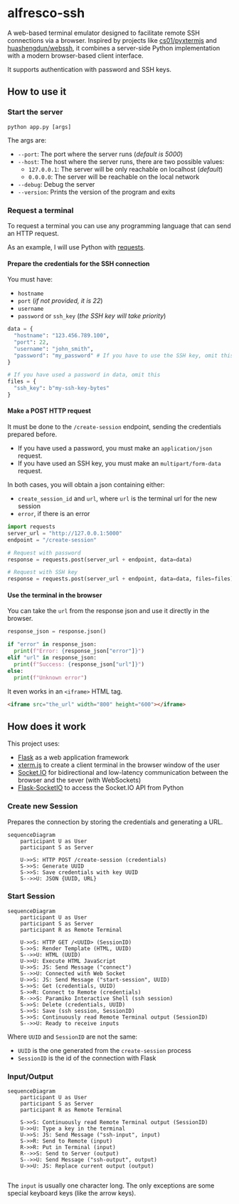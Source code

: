 # alfresco-ssh
A web-based terminal emulator designed to facilitate remote SSH connections via a browser. 
Inspired by projects like [cs01/pyxtermjs](https://github.com/cs01/pyxtermjs) and [huashengdun/webssh](https://github.com/huashengdun/webssh), it combines a server-side Python 
implementation with a modern browser-based client interface.

It supports authentication with password and SSH keys.


## How to use it
### Start the server

```shell
python app.py [args]
```

The args are:
- `--port`: The port where the server runs (_default is 5000_)
- `--host`: The host where the server runs, there are two possible values:
    - `127.0.0.1`: The server will be only reachable on localhost (_default_)
    - `0.0.0.0`: The server will be reachable on the local network
- `--debug`: Debug the server
- `--version`: Prints the version of the program and exits

### Request a terminal
To request a terminal you can use any programming language that can send an HTTP request.

As an example, I will use Python with [requests](https://pypi.org/project/requests/).

#### Prepare the credentials for the SSH connection

You must have:
- `hostname`
- `port` (_if not provided, it is 22_)
- `username`
- `password` or `ssh_key` (_the SSH key will take priority_)

```python
data = {
  "hostname": "123.456.789.100",
  "port": 22,
  "username": "john_smith",
  "password": "my_password" # If you have to use the SSH key, omit this
}

# If you have used a password in data, omit this
files = {
  "ssh_key": b"my-ssh-key-bytes"
}
```

#### Make a POST HTTP request

It must be done to the `/create-session` endpoint, sending the credentials prepared before.

- If you have used a password, you must make an `application/json` request.
- If you have used an SSH key, you must make an `multipart/form-data` request.

In both cases, you will obtain a json containing either:
- `create_session_id` and `url`, where `url` is the terminal url for the new session
- `error`, if there is an error

```python
import requests
server_url = "http://127.0.0.1:5000"
endpoint = "/create-session"

# Request with password
response = requests.post(server_url + endpoint, data=data)

# Request with SSH key
response = requests.post(server_url + endpoint, data=data, files=files)
```

#### Use the terminal in the browser
You can take the `url` from the response json and use it directly in the browser.

```python
response_json = response.json()

if "error" in response_json:
  print(f"Error: {response_json["error"]}")
elif "url" in response_json:
  print(f"Success: {response_json["url"]}")
else:
  print(f"Unknown error")
```

It even works in an `<iframe>` HTML tag.

```html
<iframe src="the_url" width="800" height="600"></iframe>
```


## How does it work
This project uses: 
- [Flask](https://flask.palletsprojects.com/en/stable/) as a web application framework
- [xterm.js](https://xtermjs.org/) to create a client terminal in the browser window of the user
- [Socket.IO](https://socket.io/) for bidirectional and low-latency communication between the browser and the sever (with WebSockets)
- [Flask-SocketIO](https://flask-socketio.readthedocs.io/en/latest/) to access the Socket.IO API from Python

### Create new Session
Prepares the connection by storing the credentials and generating a URL. 
```mermaid
sequenceDiagram
    participant U as User
    participant S as Server

    U->>S: HTTP POST /create-session (credentials)
    S->>S: Generate UUID
    S->>S: Save credentials with key UUID
    S-->>U: JSON {UUID, URL}
```

### Start Session
```mermaid
sequenceDiagram
    participant U as User
    participant S as Server
    participant R as Remote Terminal

    U->>S: HTTP GET /<UUID> (SessionID)
    S->>S: Render Template (HTML, UUID)
    S-->>U: HTML (UUID)
    U->>U: Execute HTML JavaScript
    U->>S: JS: Send Message ("connect")
    S-->>U: Connected with Web Socket
    U->>S: JS: Send Message ("start-session", UUID)
    S->>S: Get (credentials, UUID)
    S->>R: Connect to Remote (credentials)
    R-->>S: Paramiko Interactive Shell (ssh session)
    S->>S: Delete (credentials, UUID)
    S->>S: Save (ssh session, SessionID)
    S->>S: Continuously read Remote Terminal output (SessionID)
    S-->>U: Ready to receive inputs
```

Where `UUID` and `SessionID` are not the same:
- `UUID` is the one generated from the `create-session` process
- `SessionID` is the id of the connection with Flask

### Input/Output
```mermaid
sequenceDiagram
    participant U as User
    participant S as Server
    participant R as Remote Terminal

    S->>S: Continuously read Remote Terminal output (SessionID)
    U->>U: Type a key in the terminal
    U->>S: JS: Send Message ("ssh-input", input)
    S->>R: Send to Remote (input)
    R->>R: Put in Terminal (input)
    R-->>S: Send to Server (output)
    S-->>U: Send Message ("ssh-output", output)
    U->>U: JS: Replace current output (output)
    
```

The `input` is usually one character long. 
The only exceptions are some special keyboard keys (like the arrow keys).
